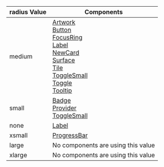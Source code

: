 radius Value | Components 
--------|-------- 
medium | [Artwork](../?path=/docs/elements-artwork--basic)<br>[Button](../?path=/docs/elements-button-themed--basic)<br>[FocusRing](../?path=/docs/elements-focusring--basic)<br>[Label](../?path=/docs/elements-label--basic)<br>[NewCard](../?path=/docs/patterns-newcard--base)<br>[Surface](../?path=/docs/elements-surface--basic)<br>[Tile](../?path=/docs/elements-tile--basic)<br>[ToggleSmall](../?path=/docs/elements-toggle--basic)<br>[Toggle](../?path=/docs/elements-toggle--basic)<br>[Tooltip](../?path=/docs/elements-tooltip--basic)
small | [Badge](../?path=/docs/elements-badge--text)<br>[Provider](../?path=/docs/elements-provider--basic)<br>[ToggleSmall](../?path=/docs/elements-toggle--basic)
none | [Label](../?path=/docs/elements-label--basic)
xsmall | [ProgressBar](../?path=/docs/elements-progressbar--basic)
large | No components are using this value
xlarge | No components are using this value
